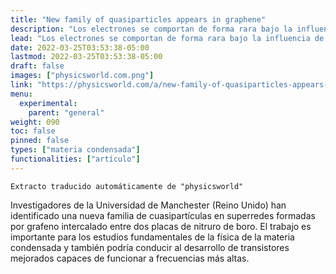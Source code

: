 ```yaml
---
title: "New family of quasiparticles appears in graphene"
description: "Los electrones se comportan de forma rara bajo la influencia de campos magnéticos fuertes."
lead: "Los electrones se comportan de forma rara bajo la influencia de campos magnéticos fuertes."
date: 2022-03-25T03:53:38-05:00
lastmod: 2022-03-25T03:53:38-05:00
draft: false
images: ["physicsworld.com.png"]
link: "https://physicsworld.com/a/new-family-of-quasiparticles-appears-in-graphene/"
menu:
  experimental:
    parent: "general"
weight: 090
toc: false
pinned: false
types: ["materia condensada"]
functionalities: ["artículo"]
---
```


```text
Extracto traducido automáticamente de "physicsworld"
```

Investigadores de la Universidad de Manchester (Reino Unido) han identificado una nueva familia de cuasipartículas en superredes formadas por grafeno intercalado entre dos placas de nitruro de boro. El trabajo es importante para los estudios fundamentales de la física de la materia condensada y también podría conducir al desarrollo de transistores mejorados capaces de funcionar a frecuencias más altas.
